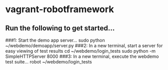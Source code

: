# vagrant-robotframework
## Run the following to get started...
###1: Start the demo app server...
	sudo python ~/webdemo/demoapp/server.py
###2: In a new terminal, start a server for easy viewing of test results
	cd ~/webdemo/login_tests
	sudo python -m SimpleHTTPServer 8000
###3: In a new terminal, execute the webdemo test suite...
	robot ~/webdemo/login_tests
